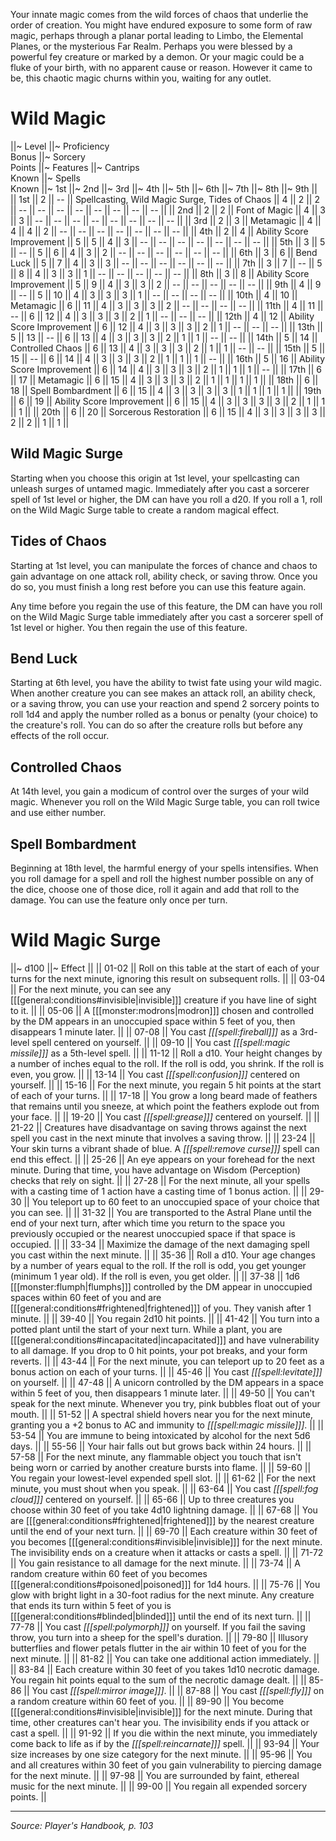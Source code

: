 Your innate magic comes from the wild forces of chaos that underlie the order of creation. You might have endured exposure to some form of raw magic, perhaps through a planar portal leading to Limbo, the Elemental Planes, or the mysterious Far Realm. Perhaps you were blessed by a powerful fey creature or marked by a demon. Or your magic could be a fluke of your birth, with no apparent cause or reason. However it came to be, this chaotic magic churns within you, waiting for any outlet.

# Wild Magic

||~ Level ||~ Proficiency<br>Bonus ||~ Sorcery<br>Points ||~ Features ||~ Cantrips<br>Known ||~ Spells<br>Known ||~ 1st ||~ 2nd ||~ 3rd ||~ 4th ||~ 5th ||~ 6th ||~ 7th ||~ 8th ||~ 9th ||
|| 1st || 2 || -- || Spellcasting, Wild Magic Surge, Tides of Chaos || 4 || 2 || 2 || -- || -- || -- || -- || -- || -- || -- || -- ||
|| 2nd || 2 || 2 || Font of Magic || 4 || 3 || 3 || -- || -- || -- || -- || -- || -- || -- || -- ||
|| 3rd || 2 || 3 || Metamagic || 4 || 4 || 4 || 2 || -- || -- || -- || -- || -- || -- || -- ||
|| 4th || 2 || 4 || Ability Score Improvement || 5 || 5 || 4 || 3 || -- || -- || -- || -- || -- || -- || -- ||
|| 5th || 3 || 5 || -- || 5 || 6 || 4 || 3 || 2 || -- || -- || -- || -- || -- || -- ||
|| 6th || 3 || 6 || Bend Luck || 5 || 7 || 4 || 3 || 3 || -- || -- || -- || -- || -- || -- ||
|| 7th || 3 || 7 || -- || 5 || 8 || 4 || 3 || 3 || 1 || -- || -- || -- || -- || -- ||
|| 8th || 3 || 8 || Ability Score Improvement || 5 || 9 || 4 || 3 || 3 || 2 || -- || -- || -- || -- || -- ||
|| 9th || 4 || 9 || -- || 5 || 10 || 4 || 3 || 3 || 3 || 1 || -- || -- || -- || -- ||
|| 10th || 4 || 10 || Metamagic || 6 || 11 || 4 || 3 || 3 || 3 || 2 || -- || -- || -- || -- ||
|| 11th || 4 || 11 || -- || 6 || 12 || 4 || 3 || 3 || 3 || 2 || 1 || -- || -- || -- ||
|| 12th || 4 || 12 || Ability Score Improvement || 6 || 12 || 4 || 3 || 3 || 3 || 2 || 1 || -- || -- || -- ||
|| 13th || 5 || 13 || -- || 6 || 13 || 4 || 3 || 3 || 3 || 2 || 1 || 1 || -- || -- ||
|| 14th || 5 || 14 || Controlled Chaos || 6 || 13 || 4 || 3 || 3 || 3 || 2 || 1 || 1 || -- || -- ||
|| 15th || 5 || 15 || -- || 6 || 14 || 4 || 3 || 3 || 3 || 2 || 1 || 1 || 1 || -- ||
|| 16th || 5 || 16 || Ability Score Improvement || 6 || 14 || 4 || 3 || 3 || 3 || 2 || 1 || 1 || 1 || -- ||
|| 17th || 6 || 17 || Metamagic || 6 || 15 || 4 || 3 || 3 || 3 || 2 || 1 || 1 || 1 || 1 ||
|| 18th || 6 || 18 || Spell Bombardment || 6 || 15 || 4 || 3 || 3 || 3 || 3 || 1 || 1 || 1 || 1 ||
|| 19th || 6 || 19 || Ability Score Improvement || 6 || 15 || 4 || 3 || 3 || 3 || 3 || 2 || 1 || 1 || 1 ||
|| 20th || 6 || 20 || Sorcerous Restoration || 6 || 15 || 4 || 3 || 3 || 3 || 3 || 2 || 2 || 1 || 1 ||

## Wild Magic Surge

Starting when you choose this origin at 1st level, your spellcasting can unleash surges of untamed magic. Immediately after you cast a sorcerer spell of 1st level or higher, the DM can have you roll a d20. If you roll a 1, roll on the Wild Magic Surge table to create a random magical effect.

## Tides of Chaos

Starting at 1st level, you can manipulate the forces of chance and chaos to gain advantage on one attack roll, ability check, or saving throw. Once you do so, you must finish a long rest before you can use this feature again.

Any time before you regain the use of this feature, the DM can have you roll on the Wild Magic Surge table immediately after you cast a sorcerer spell of 1st level or higher. You then regain the use of this feature.

## Bend Luck

Starting at 6th level, you have the ability to twist fate using your wild magic. When another creature you can see makes an attack roll, an ability check, or a saving throw, you can use your reaction and spend 2 sorcery points to roll 1d4 and apply the number rolled as a bonus or penalty (your choice) to the creature's roll. You can do so after the creature rolls but before any effects of the roll occur.

## Controlled Chaos

At 14th level, you gain a modicum of control over the surges of your wild magic. Whenever you roll on the Wild Magic Surge table, you can roll twice and use either number.

## Spell Bombardment

Beginning at 18th level, the harmful energy of your spells intensifies. When you roll damage for a spell and roll the highest number possible on any of the dice, choose one of those dice, roll it again and add that roll to the damage. You can use the feature only once per turn.

# Wild Magic Surge

||~ d100 ||~ Effect ||
|| 01-02 || Roll on this table at the start of each of your turns for the next minute, ignoring this result on subsequent rolls. ||
|| 03-04 || For the next minute, you can see any [[[general:conditions#invisible|invisible]]] creature if you have line of sight to it. ||
|| 05-06 || A [[[monster:modrons|modron]]] chosen and controlled by the DM appears in an unoccupied space within 5 feet of you, then disappears 1 minute later. ||
|| 07-08 || You cast *[[[spell:fireball]]]* as a 3rd-level spell centered on yourself. ||
|| 09-10 || You cast *[[[spell:magic missile]]]* as a 5th-level spell. ||
|| 11-12 || Roll a d10. Your height changes by a number of inches equal to the roll. If the roll is odd, you shrink. If the roll is even, you grow. ||
|| 13-14 || You cast *[[[spell:confusion]]]* centered on yourself. ||
|| 15-16 || For the next minute, you regain 5 hit points at the start of each of your turns. ||
|| 17-18 || You grow a long beard made of feathers that remains until you sneeze, at which point the feathers explode out from your face. ||
|| 19-20 || You cast *[[[spell:grease]]]* centered on yourself. ||
|| 21-22 || Creatures have disadvantage on saving throws against the next spell you cast in the next minute that involves a saving throw. ||
|| 23-24 || Your skin turns a vibrant shade of blue. A *[[[spell:remove curse]]]* spell can end this effect. ||
|| 25-26 || An eye appears on your forehead for the next minute. During that time, you have advantage on Wisdom (Perception) checks that rely on sight. ||
|| 27-28 || For the next minute, all your spells with a casting time of 1 action have a casting time of 1 bonus action. ||
|| 29-30 || You teleport up to 60 feet to an unoccupied space of your choice that you can see. ||
|| 31-32 || You are transported to the Astral Plane until the end of your next turn, after which time you return to the space you previously occupied or the nearest unoccupied space if that space is occupied. ||
|| 33-34 || Maximize the damage of the next damaging spell you cast within the next minute. ||
|| 35-36 || Roll a d10. Your age changes by a number of years equal to the roll. If the roll is odd, you get younger (minimum 1 year old). If the roll is even, you get older. ||
|| 37-38 || 1d6 [[[monster:flumph|flumphs]]] controlled by the DM appear in unoccupied spaces within 60 feet of you and are [[[general:conditions#frightened|frightened]]] of you. They vanish after 1 minute. ||
|| 39-40 || You regain 2d10 hit points. ||
|| 41-42 || You turn into a potted plant until the start of your next turn. While a plant, you are [[[general:conditions#incapacitated|incapacitated]]] and have vulnerability to all damage. If you drop to 0 hit points, your pot breaks, and your form reverts. ||
|| 43-44 || For the next minute, you can teleport up to 20 feet as a bonus action on each of your turns. ||
|| 45-46 || You cast *[[[spell:levitate]]]* on yourself. ||
|| 47-48 || A unicorn controlled by the DM appears in a space within 5 feet of you, then disappears 1 minute later. ||
|| 49-50 || You can't speak for the next minute. Whenever you try, pink bubbles float out of your mouth. ||
|| 51-52 || A spectral shield hovers near you for the next minute, granting you a +2 bonus to AC and immunity to *[[[spell:magic missile]]]*. ||
|| 53-54 || You are immune to being intoxicated by alcohol for the next 5d6 days. ||
|| 55-56 || Your hair falls out but grows back within 24 hours. ||
|| 57-58 || For the next minute, any flammable object you touch that isn't being worn or carried by another creature bursts into flame. ||
|| 59-60 || You regain your lowest-level expended spell slot. ||
|| 61-62 || For the next minute, you must shout when you speak. ||
|| 63-64 || You cast *[[[spell:fog cloud]]]* centered on yourself. ||
|| 65-66 || Up to three creatures you choose within 30 feet of you take 4d10 lightning damage. ||
|| 67-68 || You are [[[general:conditions#frightened|frightened]]] by the nearest creature until the end of your next turn. ||
|| 69-70 || Each creature within 30 feet of you becomes [[[general:conditions#invisible|invisible]]] for the next minute. The invisibility ends on a creature when it attacks or casts a spell. ||
|| 71-72 || You gain resistance to all damage for the next minute. ||
|| 73-74 || A random creature within 60 feet of you becomes [[[general:conditions#poisoned|poisoned]]] for 1d4 hours. ||
|| 75-76 || You glow with bright light in a 30-foot radius for the next minute. Any creature that ends its turn within 5 feet of you is [[[general:conditions#blinded|blinded]]] until the end of its next turn. ||
|| 77-78 || You cast *[[[spell:polymorph]]]* on yourself. If you fail the saving throw, you turn into a sheep for the spell's duration. ||
|| 79-80 || Illusory butterflies and flower petals flutter in the air within 10 feet of you for the next minute. ||
|| 81-82 || You can take one additional action immediately. ||
|| 83-84 || Each creature within 30 feet of you takes 1d10 necrotic damage. You regain hit points equal to the sum of the necrotic damage dealt. ||
|| 85-86 || You cast *[[[spell:mirror image]]]*. ||
|| 87-88 || You cast *[[[spell:fly]]]* on a random creature within 60 feet of you. ||
|| 89-90 || You become [[[general:conditions#invisible|invisible]]] for the next minute. During that time, other creatures can't hear you. The invisibility ends if you attack or cast a spell. ||
|| 91-92 || If you die within the next minute, you immediately come back to life as if by the *[[[spell:reincarnate]]]* spell. ||
|| 93-94 || Your size increases by one size category for the next minute. ||
|| 95-96 || You and all creatures within 30 feet of you gain vulnerability to piercing damage for the next minute. ||
|| 97-98 || You are surrounded by faint, ethereal music for the next minute. ||
|| 99-00 || You regain all expended sorcery points. ||

----

*Source: Player's Handbook, p. 103*
